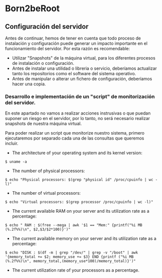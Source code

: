 # Born2beRoot

## Configuración del servidor

Antes de continuar, hemos de tener en cuenta que todo proceso de instalación y configuración puede generar un impacto importante en el funcionamiento del servidor. Por esta razón es recomendable:

- Utilizar "Snapshots" de la máquina virtual, para los diferentes procesos de instalación o configuración.
- Antes de instalar una utilidad o libreria o servicio, deberíamos actualizar tanto los repositorios como el software del sistema operativo.
- Antes de manipular o alterar un fichero de configuración, deberíamos hacer una copia.

### Desarrollo e implementación de un "script" de monitorización del servidor.

En este apartado no vamos a realizar acciones instrusivas o que puedan suponer un riesgo en el servidor, por lo tanto, no será necesario realizar snapshots de nuestra máquina virtual.

Para poder realizar un script que monitorize nuestro sistema, primero ejecutaremos por separado cada una de las consultas que queremos incluir.

- The architecture of your operating system and its kernel version:
```
$ uname -a
```
- The number of physical processors:
```
$ echo "Physical processors: $(grep "physical id" /proc/cpuinfo | wc -l)"
```
- The number of virtual processors:
```
$ echo "Virtual processors: $(grep processor /proc/cpuinfo | wc -l)"
```
- The current available RAM on your server and its utilization rate as a percentage:
```
$ echo " RAM : $(free --mega | awk '$1 == "Mem:" {printf("%i MB (%.2f%%)\n", $2,$3/$2*100)}')"
```
- The current available memory on your server and its utilization rate as a percentage:
```
$ echo "DISK : $(df -m | grep "/dev/" | grep -v "/boot" | awk '{memory_total += $2; memory_use += $3} END {printf ("%i MB (%.2f%%)\n", memory_total,(memory_use*100)/memory_total)}')"
```
- The current utilization rate of your processors as a percentage.
```

```
